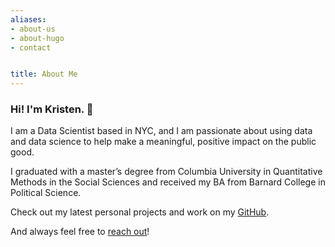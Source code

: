 ```yaml
---
aliases:
- about-us
- about-hugo
- contact


title: About Me
---
```



### Hi! I'm Kristen. 👋

I am a Data Scientist based in NYC, and I am passionate about using data and data science to help make a meaningful, positive impact on the public good.

I graduated with a master’s degree from Columbia University in Quantitative Methods in the Social Sciences and received my BA from Barnard College in Political Science.

Check out my latest personal projects and work on my [GitHub](https://github.com/kkakey).

And always feel free to [reach out](kka2120@columbia.edu)!
